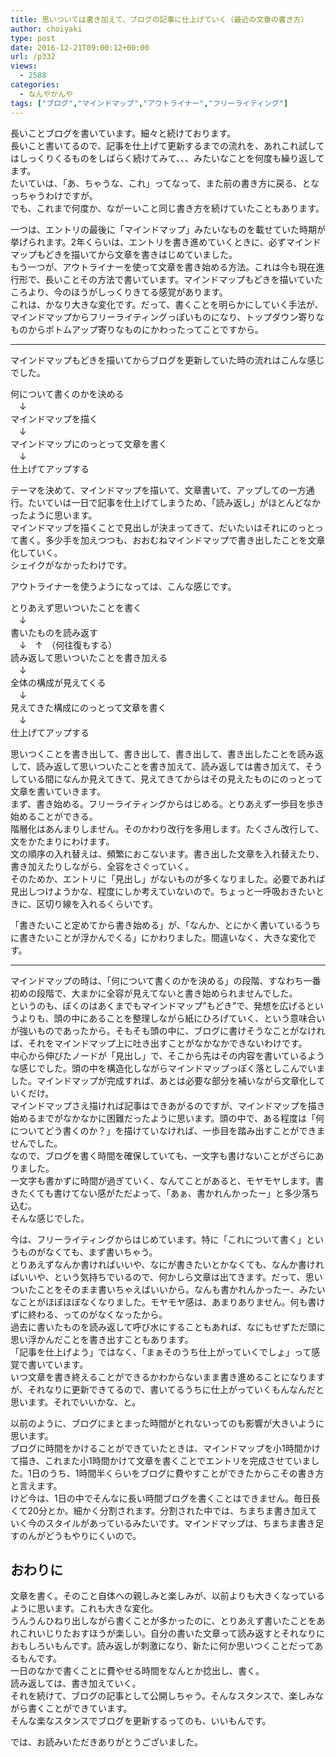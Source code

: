 ```yaml
---
title: 思いついては書き加えて、ブログの記事に仕上げていく（最近の文章の書き方）
author: choiyaki
type: post
date: 2016-12-21T09:00:12+00:00
url: /p332
views:
  - 2588
categories:
  - なんやかんや
tags: ["ブログ","マインドマップ","アウトライナー","フリーライティング"]
---
```

長いことブログを書いています。細々と続けております。  
長いこと書いてるので、記事を仕上げて更新するまでの流れを、あれこれ試してはしっくりくるものをしばらく続けてみて、、、みたいなことを何度も繰り返してます。  
たいていは、「あ、ちゃうな、これ」ってなって、また前の書き方に戻る、となっちゃうわけですが。  
でも、これまで何度か、ながーいこと同じ書き方を続けていたこともあります。

一つは、エントリの最後に「マインドマップ」みたいなものを載せていた時期が挙げられます。2年くらいは、エントリを書き進めていくときに、必ずマインドマップもどきを描いてから文章を書きはじめていました。  
もう一つが、アウトライナーを使って文章を書き始める方法。これは今も現在進行形で、長いことその方法で書いています。マインドマップもどきを描いていたころより、今のほうがしっくりきてる感覚があります。  
これは、かなり大きな変化です。だって、書くことを明らかにしていく手法が、マインドマップからフリーライティングっぽいものになり、トップダウン寄りなものからボトムアップ寄りなものにかわったってことですから。

* * *

マインドマップもどきを描いてからブログを更新していた時の流れはこんな感じでした。

何について書くのかを決める  
　↓  
マインドマップを描く  
　↓  
マインドマップにのっとって文章を書く  
　↓  
仕上げてアップする

テーマを決めて、マインドマップを描いて、文章書いて、アップしての一方通行。たいていは一日で記事を仕上げてしまうため、「読み返し」がほとんどなかったように思います。  
マインドマップを描くことで見出しが決まってきて、だいたいはそれにのっとって書く。多少手を加えつつも、おおむねマインドマップで書き出したことを文章化していく。  
シェイクがなかったわけです。

アウトライナーを使うようになっては、こんな感じです。

とりあえず思いついたことを書く  
　↓  
書いたものを読み返す  
　↓　↑　（何往復もする）  
読み返して思いついたことを書き加える  
　↓  
全体の構成が見えてくる  
　↓  
見えてきた構成にのっとって文章を書く  
　↓  
仕上げてアップする

思いつくことを書き出して、書き出して、書き出して、書き出したことを読み返して、読み返して思いついたことを書き加えて、読み返しては書き加えて、そうしている間になんか見えてきて、見えてきてからはその見えたものにのっとって文章を書いていきます。  
まず、書き始める。フリーライティングからはじめる。とりあえず一歩目を歩き始めることができる。  
階層化はあんまりしません。そのかわり改行を多用します。たくさん改行して、文をかたまりにわけます。  
文の順序の入れ替えは、頻繁におこないます。書き出した文章を入れ替えたり、書き加えたりしながら、全容をさぐっていく。  
そのためか、エントリに「見出し」がないものが多くなりました。必要であれば見出しつけようかな、程度にしか考えていないので。ちょっと一呼吸おきたいときに、区切り線を入れるくらいです。

「書きたいこと定めてから書き始める」が、「なんか、とにかく書いているうちに書きたいことが浮かんでくる」にかわりました。間違いなく、大きな変化です。

* * *

マインドマップの時は、「何について書くのかを決める」の段階、すなわち一番初めの段階で、大まかに全容が見えてないと書き始められませんでした。  
というのも、ぼくのはあくまでもマインドマップ”もどき”で、発想を広げるというよりも、頭の中にあることを整理しながら紙にひろげていく、という意味合いが強いものであったから。そもそも頭の中に、ブログに書けそうなことがなければ、それをマインドマップ上に吐き出すことがなかなかできないわけです。  
中心から伸びたノードが「見出し」で、そこから先はその内容を書いているような感じでした。頭の中を構造化しながらマインドマップっぽく落としこんでいました。マインドマップが完成すれば、あとは必要な部分を補いながら文章化していくだけ。  
マインドマップさえ描ければ記事はできあがるのですが、マインドマップを描き始めるまでがなかなかに困難だったように思います。頭の中で、ある程度は「何についてどう書くのか？」を描けていなければ、一歩目を踏み出すことができませんでした。  
なので、ブログを書く時間を確保していても、一文字も書けないことがざらにありました。  
一文字も書かずに時間が過ぎていく、なんてことがあると、モヤモヤします。書きたくても書けてない感がただよって、「あぁ、書かれんかったー」と多少落ち込む。  
そんな感じでした。

今は、フリーライティングからはじめています。特に「これについて書く」というものがなくても、まず書いちゃう。  
とりあえずなんか書ければいいや、なにが書きたいとかなくても、なんか書ければいいや、という気持ちでいるので、何かしら文章は出てきます。だって、思いついたことをそのまま書いちゃえばいいから。なんも書かれんかったー、みたいなことがほぼほぼなくなりました。モヤモヤ感は、あまりありません。何も書けずに終わる、ってのがなくなったから。  
過去に書いたものを読み返して呼び水にすることもあれば、なにもせずただ頭に思い浮かんだことを書き出すこともあります。  
「記事を仕上げよう」ではなく、「まぁそのうち仕上がっていくでしょ」って感覚で書いています。  
いつ文章を書き終えることができるかわからないまま書き進めることになりますが、それなりに更新できてるので、書いてるうちに仕上がっていくもんなんだと思います。それでいいかな、と。

以前のように、ブログにまとまった時間がとれないってのも影響が大きいように思います。  
ブログに時間をかけることができていたときは、マインドマップを小1時間かけて描き、これまた小1時間かけて文章を書くことでエントリを完成させていました。1日のうち、1時間半くらいをブログに費やすことができたからこその書き方と言えます。  
けど今は、1日の中でそんなに長い時間ブログを書くことはできません。毎日長くて20分とか。細かく分割されます。分割された中では、ちまちま書き加えていく今のスタイルがあっているみたいです。マインドマップは、ちまちま書き足すのんがどうもやりにくいので。

## おわりに

文章を書く。そのこと自体への親しみと楽しみが、以前よりも大きくなっているように思います。これも大きな変化。  
うんうんひねり出しながら書くことが多かったのに、とりあえず書いたことをあれこれいじりたおすほうが楽しい。自分の書いた文章って読み返すとそれなりにおもしろいもんです。読み返しが刺激になり、新たに何か思いつくことだってあるもんです。  
一日のなかで書くことに費やせる時間をなんとか捻出し、書く。  
読み返しては、書き加えていく。  
それを続けて、ブログの記事として公開しちゃう。そんなスタンスで、楽しみながら書くことができています。  
そんな楽なスタンスでブログを更新するってのも、いいもんです。

では、お読みいただきありがとうございました。